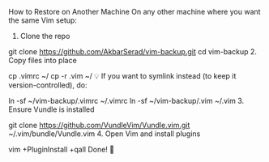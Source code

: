 

How to Restore on Another Machine
On any other machine where you want the same Vim setup:

1. Clone the repo

git clone https://github.com/AkbarSerad/vim-backup.git
cd vim-backup
2. Copy files into place

cp .vimrc ~/
cp -r .vim ~/
💡 If you want to symlink instead (to keep it version-controlled), do:


ln -sf ~/vim-backup/.vimrc ~/.vimrc
ln -sf ~/vim-backup/.vim ~/.vim
3. Ensure Vundle is installed

git clone https://github.com/VundleVim/Vundle.vim.git ~/.vim/bundle/Vundle.vim
4. Open Vim and install plugins

vim +PluginInstall +qall
Done! 🎉
